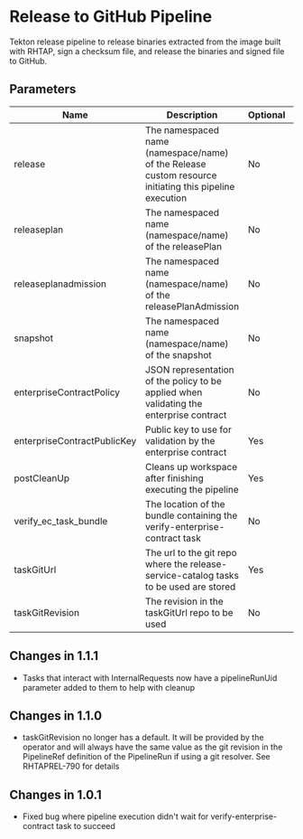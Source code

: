 # Release to GitHub Pipeline

Tekton release pipeline to release binaries extracted from the image built with RHTAP, sign a checksum file, and release the binaries and signed file to GitHub.

## Parameters

| Name | Description | Optional | Default value |
|------|-------------|----------|---------------|
| release | The namespaced name (namespace/name) of the Release custom resource initiating this pipeline execution | No | - |
| releaseplan | The namespaced name (namespace/name) of the releasePlan | No | - |
| releaseplanadmission | The namespaced name (namespace/name) of the releasePlanAdmission | No | - |
| snapshot | The namespaced name (namespace/name) of the snapshot | No | - |
| enterpriseContractPolicy | JSON representation of the policy to be applied when validating the enterprise contract | No | - |
| enterpriseContractPublicKey | Public key to use for validation by the enterprise contract | Yes | k8s://openshift-pipelines/public-key |
| postCleanUp | Cleans up workspace after finishing executing the pipeline | Yes | true |
| verify_ec_task_bundle | The location of the bundle containing the verify-enterprise-contract task | No | - |
| taskGitUrl | The url to the git repo where the release-service-catalog tasks to be used are stored | Yes | https://github.com/redhat-appstudio/release-service-catalog.git |
| taskGitRevision | The revision in the taskGitUrl repo to be used | No | - |

## Changes in 1.1.1
- Tasks that interact with InternalRequests now have a pipelineRunUid parameter added to them to help with cleanup

## Changes in 1.1.0
- taskGitRevision no longer has a default. It will be provided by the operator and will always have the same value as
  the git revision in the PipelineRef definition of the PipelineRun if using a git resolver. See RHTAPREL-790 for details

## Changes in 1.0.1
- Fixed bug where pipeline execution didn't wait for verify-enterprise-contract task to succeed
